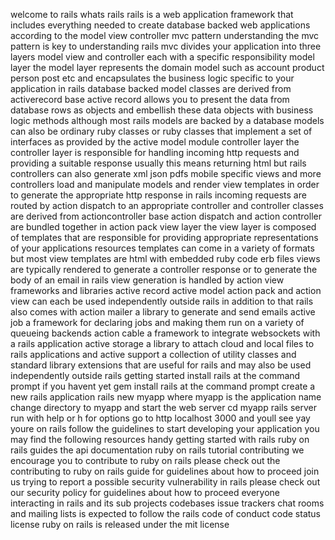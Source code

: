 welcome to rails whats rails rails is a web application framework that includes everything needed to create database backed web applications according to the model view controller mvc pattern understanding the mvc pattern is key to understanding rails mvc divides your application into three layers model view and controller each with a specific responsibility model layer the model layer represents the domain model such as account product person post etc and encapsulates the business logic specific to your application in rails database backed model classes are derived from activerecord base active record allows you to present the data from database rows as objects and embellish these data objects with business logic methods although most rails models are backed by a database models can also be ordinary ruby classes or ruby classes that implement a set of interfaces as provided by the active model module controller layer the controller layer is responsible for handling incoming http requests and providing a suitable response usually this means returning html but rails controllers can also generate xml json pdfs mobile specific views and more controllers load and manipulate models and render view templates in order to generate the appropriate http response in rails incoming requests are routed by action dispatch to an appropriate controller and controller classes are derived from actioncontroller base action dispatch and action controller are bundled together in action pack view layer the view layer is composed of templates that are responsible for providing appropriate representations of your applications resources templates can come in a variety of formats but most view templates are html with embedded ruby code erb files views are typically rendered to generate a controller response or to generate the body of an email in rails view generation is handled by action view frameworks and libraries active record active model action pack and action view can each be used independently outside rails in addition to that rails also comes with action mailer a library to generate and send emails active job a framework for declaring jobs and making them run on a variety of queueing backends action cable a framework to integrate websockets with a rails application active storage a library to attach cloud and local files to rails applications and active support a collection of utility classes and standard library extensions that are useful for rails and may also be used independently outside rails getting started install rails at the command prompt if you havent yet gem install rails at the command prompt create a new rails application rails new myapp where myapp is the application name change directory to myapp and start the web server cd myapp rails server run with help or h for options go to http localhost 3000 and youll see yay youre on rails follow the guidelines to start developing your application you may find the following resources handy getting started with rails ruby on rails guides the api documentation ruby on rails tutorial contributing we encourage you to contribute to ruby on rails please check out the contributing to ruby on rails guide for guidelines about how to proceed join us trying to report a possible security vulnerability in rails please check out our security policy for guidelines about how to proceed everyone interacting in rails and its sub projects codebases issue trackers chat rooms and mailing lists is expected to follow the rails code of conduct code status license ruby on rails is released under the mit license